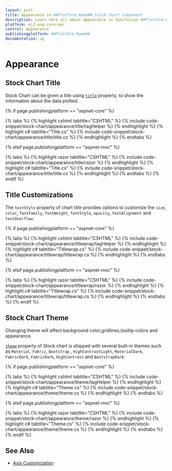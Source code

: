 ```yaml
---
layout: post
title: Appearance in ##Platform_Name## Stock Chart Component
description: Learn here all about Appearance in Syncfusion ##Platform_Name## Stock Chart component of Syncfusion Essential JS 2 and more.
platform: ej2-asp-core-mvc
control: Appearance
publishingplatform: ##Platform_Name##
documentation: ug
---
```



# Appearance

## Stock Chart Title

Stock Chart can be given a title using [`title`](https://help.syncfusion.com/cr/aspnetcore-js2/Syncfusion.EJ2.Charts.StockChart.html#Syncfusion_EJ2_Charts_StockChart_Title) property, to show the information about the data plotted.

{% if page.publishingplatform == "aspnet-core" %}

{% tabs %}
{% highlight cshtml tabtitle="CSHTML" %}
{% include code-snippet/stock-chart/appearance/title/tagHelper %}
{% endhighlight %}
{% highlight c# tabtitle="Title.cs" %}
{% include code-snippet/stock-chart/appearance/title/title.cs %}
{% endhighlight %}
{% endtabs %}

{% elsif page.publishingplatform == "aspnet-mvc" %}

{% tabs %}
{% highlight razor tabtitle="CSHTML" %}
{% include code-snippet/stock-chart/appearance/title/razor %}
{% endhighlight %}
{% highlight c# tabtitle="Title.cs" %}
{% include code-snippet/stock-chart/appearance/title/title.cs %}
{% endhighlight %}
{% endtabs %}
{% endif %}



<!-- markdownlint-disable MD036 -->

## Title Customizations

The `textStyle` property of chart title provides options to customize the `size`, `color`, `fontFamily`, `fontWeight`, `fontStyle`, `opacity`, `textAlignment` and `textOverflow`.

{% if page.publishingplatform == "aspnet-core" %}

{% tabs %}
{% highlight cshtml tabtitle="CSHTML" %}
{% include code-snippet/stock-chart/appearance/titlewrap/tagHelper %}
{% endhighlight %}
{% highlight c# tabtitle="Titlewrap.cs" %}
{% include code-snippet/stock-chart/appearance/titlewrap/titlewrap.cs %}
{% endhighlight %}
{% endtabs %}

{% elsif page.publishingplatform == "aspnet-mvc" %}

{% tabs %}
{% highlight razor tabtitle="CSHTML" %}
{% include code-snippet/stock-chart/appearance/titlewrap/razor %}
{% endhighlight %}
{% highlight c# tabtitle="Titlewrap.cs" %}
{% include code-snippet/stock-chart/appearance/titlewrap/titlewrap.cs %}
{% endhighlight %}
{% endtabs %}
{% endif %}



## Stock Chart Theme

Changing theme will affect background color,gridlines,tooltip colors and appearance.

[`theme`](https://help.syncfusion.com/cr/aspnetcore-js2/Syncfusion.EJ2.Charts.StockChart.html#Syncfusion_EJ2_Charts_StockChart_Theme) property of Stock chart is shipped with several built-in themes such as `Material`, `Fabric`, `Bootstrap` , `HighContrastLight`, `MaterialDark`, `FabricDark`, `FabricDark`, `HighContrast` and `BootstrapDark`.

{% if page.publishingplatform == "aspnet-core" %}

{% tabs %}
{% highlight cshtml tabtitle="CSHTML" %}
{% include code-snippet/stock-chart/appearance/theme/tagHelper %}
{% endhighlight %}
{% highlight c# tabtitle="Theme.cs" %}
{% include code-snippet/stock-chart/appearance/theme/theme.cs %}
{% endhighlight %}
{% endtabs %}

{% elsif page.publishingplatform == "aspnet-mvc" %}

{% tabs %}
{% highlight razor tabtitle="CSHTML" %}
{% include code-snippet/stock-chart/appearance/theme/razor %}
{% endhighlight %}
{% highlight c# tabtitle="Theme.cs" %}
{% include code-snippet/stock-chart/appearance/theme/theme.cs %}
{% endhighlight %}
{% endtabs %}
{% endif %}



## See Also

* [Axis Customization](./axis-customization/)
